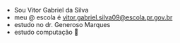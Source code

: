 - Sou Vitor Gabriel da Silva
- meu @ escola é vitor.gabriel.silva09@escola.pr.gov.br
- estudo no dr. Generoso Marques
- estudo computação 💊
